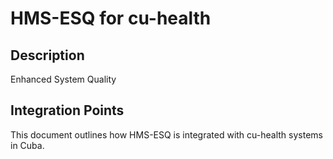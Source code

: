 # HMS-ESQ for cu-health

## Description

Enhanced System Quality

## Integration Points

This document outlines how HMS-ESQ is integrated with cu-health systems in Cuba.
